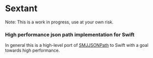 # Sextant

Note: This is a work in progress, use at your own risk.

### High performance json path implementation for Swift

In general this is a high-level port of [SMJJSONPath](https://github.com/javerous/SMJJSONPath) to Swift with a goal towards high performance.